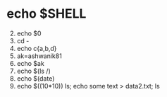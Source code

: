 # echo $SHELL
2. echo $0
3. cd -
4. echo c{a,b,d}
5. ak=ashwanik81
6. echo $ak
7. echo $(ls /)
8. echo $(date)
9. echo $((10*10))
ls; echo some text > data2.txt; ls
